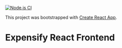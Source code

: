 [![Node.js CI](https://github.com/dsouzadyn/expensify-ftd/actions/workflows/node.js.yml/badge.svg)](https://github.com/dsouzadyn/expensify-ftd/actions/workflows/node.js.yml)

This project was bootstrapped with
[Create React App](https://github.com/facebook/create-react-app).

# Expensify React Frontend
